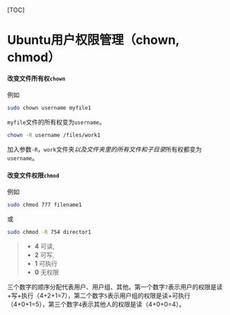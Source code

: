 

[TOC]

# Ubuntu用户权限管理（chown, chmod）

#### 改变文件所有权`chown`

例如

```bash
sudo chown username myfile1
```

`myfile`文件的所有权变为`username`。

```bash
chown -R username /files/work1
```

加入参数`-R`，`work`文件夹*以及文件夹里的所有文件和子目录*所有权都变为`username`。

#### 改变文件权限`chmod`

例如

```bash
sudo chmod 777 filename1
```

或

```bash
sudo chmod -R 754 director1
```

> - **4** 可读,
> - **2** 可写,
> - **1** 可执行
> - **0** 无权限

三个数字的顺序分配代表用户、用户组、其他。第一个数字`7`表示用户的权限是读+写+执行（4+2+1=7），第二个数字`5`表示用户组的权限是读+可执行（4+0+1=5），第三个数字`4`表示其他人的权限是读（4+0+0=4）。

